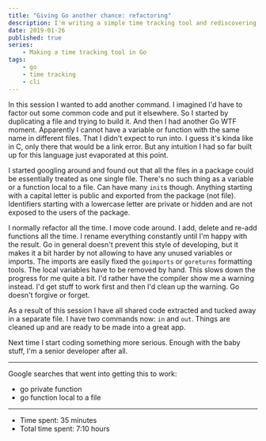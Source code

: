 ```yaml
---
title: "Giving Go another chance: refactoring"
description: I'm writing a simple time tracking tool and rediscovering Go at the same time.
date: 2019-01-26
published: true
series:
    - Making a time tracking tool in Go
tags:
    - go
    - time tracking
    - cli
---
```


In this session I wanted to add another command. I imagined I'd have to factor out some common code and put it elsewhere. So I started by duplicating a file and trying to build it. And then I had another Go WTF moment. Apparently I cannot have a variable or function with the same name in different files. That I didn't expect to run into. I guess it's kinda like in C, only there that would be a link error. But any intuition I had so far built up for this language just evaporated at this point.

I started googling around and found out that all the files in a package could be essentially treated as one single file. There's no such thing as a variable or a function local to a file. Can have many `init`s though. Anything starting with a capital letter is public and exported from the package (not file). Identifiers starting with a lowercase letter are private or hidden and are not exposed to the users of the package.

I normally refactor all the time. I move code around. I add, delete and re-add functions all the time. I rename everything constantly until I'm happy with the result. Go in general doesn't prevent this style of developing, but it makes it a bit harder by not allowing to have any unused variables or imports. The imports are easily fixed the `goimports` or `goreturns` formatting tools. The local variables have to be removed by hand. This slows down the progress for me quite a bit. I'd rather have the compiler show me a warning instead. I'd get stuff to work first and then I'd clean up the warning. Go doesn't forgive or forget.

As a result of this session I have all shared code extracted and tucked away in a separate file. I have two commands now: `in` and `out`. Things are cleaned up and are ready to be made into a great app.

Next time I start coding something more serious. Enough with the baby stuff, I'm a senior developer after all.

---

Google searches that went into getting this to work:

- go private function
- go function local to a file

---

- Time spent: 35 minutes
- Total time spent: 7:10 hours
